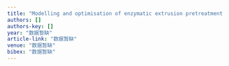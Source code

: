 ```yaml
---
title: "Modelling and optimisation of enzymatic extrusion pretreatment of broken rice for rice wine manufacture"
authors: []
authors-key: []
year: "数据暂缺"
article-link: "数据暂缺"
venue: "数据暂缺"
bibex: "数据暂缺"
---
```

